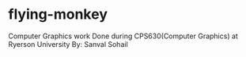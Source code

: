 # flying-monkey
Computer Graphics work
Done during CPS630(Computer Graphics) at Ryerson University
By: Sanval Sohail
